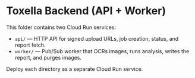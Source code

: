 # Toxella Backend (API + Worker)

This folder contains two Cloud Run services:

- `api/` — HTTP API for signed upload URLs, job creation, status, and report fetch.
- `worker/` — Pub/Sub worker that OCRs images, runs analysis, writes the report, and purges images.

Deploy each directory as a separate Cloud Run service.
